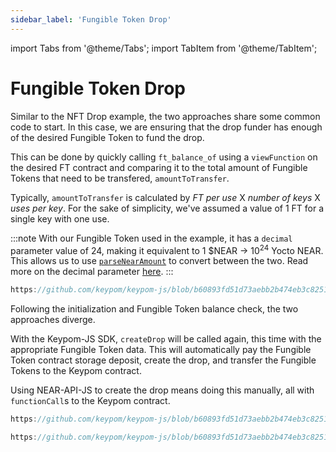 ```yaml
---
sidebar_label: 'Fungible Token Drop'
---
```

import Tabs from '@theme/Tabs';
import TabItem from '@theme/TabItem';

# Fungible Token Drop
Similar to the NFT Drop example, the two approaches share some common code to start. In this case, we are ensuring that the drop funder has enough of the desired Fungible Token to fund the drop. 

This can be done by quickly calling `ft_balance_of` using a `viewFunction` on the desired FT contract and comparing it to the total amount of Fungible Tokens that need to be transfered, `amountToTransfer`. 

Typically, `amountToTransfer` is calculated by *FT per use* X *number of keys* X *uses per key*. For the sake of simplicity, we've assumed a value of 1 FT for a single key with one use.

:::note
With our Fungible Token used in the example, it has a `decimal` parameter value of 24, making it equivalent to 1 $NEAR -> 10<sup>24</sup> Yocto NEAR. This allows us to use [`parseNearAmount`](https://docs.near.org/tools/near-api-js/utils) to convert between the two. Read more on the decimal parameter [here](https://docs.openzeppelin.com/contracts/3.x/erc20#a-note-on-decimals).
:::


```js reference
https://github.com/keypom/keypom-js/blob/b60893fd51d73aebb2b474eb3c82510914192d22/docs-examples/keypom-js%20sdk/ft-example.js#L17-L35
```

Following the initialization and Fungible Token balance check, the two approaches diverge. 

With the Keypom-JS SDK, `createDrop` will be called again, this time with the appropriate Fungible Token data. This will automatically pay the Fungible Token contract storage deposit, create the drop, and transfer the Fungible Tokens to the Keypom contract.

Using NEAR-API-JS to create the drop means doing this manually, all with `functionCall`s to the Keypom contract.

<Tabs>
<TabItem value="KPJS" label="🔑Keypom-JS SDK">

```js reference
https://github.com/keypom/keypom-js/blob/b60893fd51d73aebb2b474eb3c82510914192d22/docs-examples/keypom-js%20sdk/ft-example.js#L37-L61
```

</TabItem>
<TabItem value="NRJS" label="💻NEAR-API-JS">

```js reference
https://github.com/keypom/keypom-js/blob/b60893fd51d73aebb2b474eb3c82510914192d22/docs-examples/near-api-js/ft-near-example.js#L26-L92
```

</TabItem>
</Tabs>